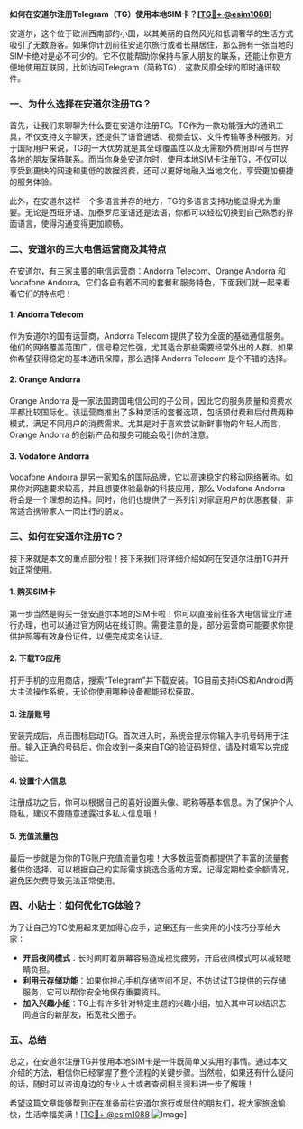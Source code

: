 **如何在安道尔注册Telegram（TG）使用本地SIM卡？[[TG💪+ @esim1088](https://t.me/s/esim1088)]**

安道尔，这个位于欧洲西南部的小国，以其美丽的自然风光和低调奢华的生活方式吸引了无数游客。如果你计划前往安道尔旅行或者长期居住，那么拥有一张当地的SIM卡绝对是必不可少的。它不仅能帮助你保持与家人朋友的联系，还能让你更方便地使用互联网，比如访问Telegram（简称TG），这款风靡全球的即时通讯软件。

### 一、为什么选择在安道尔注册TG？

首先，让我们来聊聊为什么要在安道尔注册TG。TG作为一款功能强大的通讯工具，不仅支持文字聊天，还提供了语音通话、视频会议、文件传输等多种服务。对于国际用户来说，TG的一大优势就是其全球覆盖性以及无需额外费用即可与世界各地的朋友保持联系。而当你身处安道尔时，使用本地SIM卡注册TG，不仅可以享受到更快的网速和更低的数据资费，还可以更好地融入当地文化，享受更加便捷的服务体验。

此外，在安道尔这样一个多语言并存的地方，TG的多语言支持功能显得尤为重要。无论是西班牙语、加泰罗尼亚语还是法语，你都可以轻松切换到自己熟悉的界面语言，使得沟通变得更加顺畅。

### 二、安道尔的三大电信运营商及其特点

在安道尔，有三家主要的电信运营商：Andorra Telecom、Orange Andorra 和 Vodafone Andorra。它们各自有着不同的套餐和服务特色，下面我们就一起来看看它们的特点吧！

#### 1. Andorra Telecom
作为安道尔的国有运营商，Andorra Telecom 提供了较为全面的基础通信服务。他们的网络覆盖范围广，信号稳定性强，尤其适合那些需要经常外出的人群。如果你希望获得稳定的基本通讯保障，那么选择 Andorra Telecom 是个不错的选择。

#### 2. Orange Andorra
Orange Andorra 是一家法国跨国电信公司的子公司，因此它的服务质量和资费水平都比较国际化。该运营商推出了多种灵活的套餐选项，包括预付费和后付费两种模式，满足不同用户的消费需求。尤其是对于喜欢尝试新鲜事物的年轻人而言，Orange Andorra 的创新产品和服务可能会吸引你的注意。

#### 3. Vodafone Andorra
Vodafone Andorra 是另一家知名的国际品牌，它以高速稳定的移动网络著称。如果你对网速要求较高，并且想要体验最新的科技应用，那么 Vodafone Andorra 将会是一个理想的选择。同时，他们也提供了一系列针对家庭用户的优惠套餐，非常适合携带家人一同出行的朋友。

### 三、如何在安道尔注册TG？

接下来就是本文的重点部分啦！接下来我们将详细介绍如何在安道尔注册TG并开始正常使用。

#### 1. 购买SIM卡
第一步当然是购买一张安道尔本地的SIM卡啦！你可以直接前往各大电信营业厅进行办理，也可以通过官方网站在线订购。需要注意的是，部分运营商可能要求你提供护照等有效身份证件，以便完成实名认证。

#### 2. 下载TG应用
打开手机的应用商店，搜索“Telegram”并下载安装。TG目前支持iOS和Android两大主流操作系统，无论你使用哪种设备都能轻松获取。

#### 3. 注册账号
安装完成后，点击图标启动TG。首次进入时，系统会提示你输入手机号码用于注册。输入正确的号码后，你会收到一条来自TG的验证码短信，请及时填写以完成验证。

#### 4. 设置个人信息
注册成功之后，你可以根据自己的喜好设置头像、昵称等基本信息。为了保护个人隐私，建议不要随意透露过多私人信息哦！

#### 5. 充值流量包
最后一步就是为你的TG账户充值流量包啦！大多数运营商都提供了丰富的流量套餐供你选择，可以根据自己的实际需求挑选合适的方案。记得定期检查余额情况，避免因欠费导致无法正常使用。

### 四、小贴士：如何优化TG体验？

为了让自己的TG使用起来更加得心应手，这里还有一些实用的小技巧分享给大家：

- **开启夜间模式**：长时间盯着屏幕容易造成视觉疲劳，开启夜间模式可以减轻眼睛负担。
- **利用云存储功能**：如果你担心手机存储空间不足，不妨试试TG提供的云存储服务，它可以帮你安全地保存重要资料。
- **加入兴趣小组**：TG上有许多针对特定主题的兴趣小组，加入其中可以结识志同道合的新朋友，拓宽社交圈子。

### 五、总结

总之，在安道尔注册TG并使用本地SIM卡是一件既简单又实用的事情。通过本文介绍的方法，相信你已经掌握了整个流程的关键步骤。当然啦，如果还有什么疑问的话，随时可以咨询身边的专业人士或者查阅相关资料进一步了解哦！

希望这篇文章能够帮到正在准备前往安道尔旅行或居住的朋友们，祝大家旅途愉快，生活幸福美满！[[TG💪+ @esim1088](https://t.me/s/esim1088) ![Image](https://i.postimg.cc/4NQfJmqS/Snipaste-2025-05-13-00-14-12.png)]